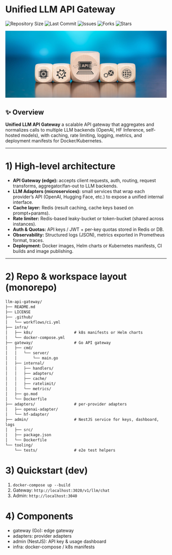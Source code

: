# Unified LLM API Gateway

![Repository Size](https://img.shields.io/github/repo-size/JawherKl/llm-api-gateway)
![Last Commit](https://img.shields.io/github/last-commit/JawherKl/llm-api-gateway)
![Issues](https://img.shields.io/github/issues-raw/JawherKl/llm-api-gateway)
![Forks](https://img.shields.io/github/forks/JawherKl/llm-api-gateway)
![Stars](https://img.shields.io/github/stars/JawherKl/llm-api-gateway)

![nodepost](https://raw.githubusercontent.com/JawherKl/llm-api-gateway/refs/heads/main/llm-api-gateway.jpg)

## ✨ Overview

**Unified LLM API Gateway** a scalable API gateway that aggregates and normalizes calls to multiple LLM backends (OpenAI, HF Inference, self-hosted models), with caching, rate limiting, logging, metrics, and deployment manifests for Docker/Kubernetes.

---

# 1) High-level architecture

* **API Gateway (edge):** accepts client requests, auth, routing, request transforms, aggregator/fan-out to LLM backends.
* **LLM Adapters (microservices):** small services that wrap each provider’s API (OpenAI, Hugging Face, etc.) to expose a unified internal interface.
* **Cache layer:** Redis (result caching, cache keys based on prompt+params).
* **Rate limiter:** Redis-based leaky-bucket or token-bucket (shared across instances).
* **Auth & Quotas:** API keys / JWT + per-key quotas stored in Redis or DB.
* **Observability:** Structured logs (JSON), metrics exported in Prometheus format, traces.
* **Deployment:** Docker images, Helm charts or Kubernetes manifests, CI builds and image publishing.

---

# 2) Repo & workspace layout (monorepo)

```
llm-api-gateway/
├── README.md
├── LICENSE
├── .github/
│   └── workflows/ci.yml
├── infra/
│   ├── k8s/                  # k8s manifests or Helm charts
│   └── docker-compose.yml
├── gateway/                  # Go API gateway
│   ├── cmd/
│   │   └── server/
│   │       └── main.go
│   ├── internal/
│   │   ├── handlers/
│   │   ├── adapters/
│   │   ├── cache/
│   │   ├── ratelimit/
│   │   └── metrics/
│   ├── go.mod
│   └── Dockerfile
├── adapters/                 # per-provider adapters
│   ├── openai-adapter/
│   └── hf-adapter/
├── admin/                    # NestJS service for keys, dashboard, logs
│   ├── src/
│   ├── package.json
│   └── Dockerfile
└── tooling/
    └── tests/                # e2e test helpers
```

# 3) Quickstart (dev)
1. `docker-compose up --build`
2. Gateway: `http://localhost:3020/v1/llm/chat`
3. Admin: `http://localhost:3040`

# 4) Components
- gateway (Go): edge gateway
- adapters: provider adapters
- admin (NestJS): API key & usage dashboard
- infra: docker-compose / k8s manifests


